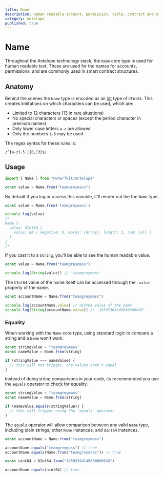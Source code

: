 ```yaml
---
title: Name
description: Human readable account, permission, table, contract and other types of short strings used in Antelope blockchains.
category: Antelope
published: true
---
```


# Name

Throughout the Antelope technology stack, the `Name` core type is used for human readable text. These are used for the names for accounts, permissions, and are commonly used in smart contract structures.

## Anatomy

Behind the scenes the `Name` type is encoded as an [Int](#) type of `UInt64`. This creates limitations on which characters can be used, which are:

- Limited to 12 characters (13 in rare situations)
- No special characters or spaces (except the period character in premium names)
- Only lower case letters `a-z` are allowed
- Only the numbers `1-5` may be used

The regex syntax for these rules is:

```regex
/^[a-z1-5.]{0,13}$/
```

## Usage

```ts
import { Name } from "@wharfkit/antelope"

const value = Name.from("teamgreymass")
```

By default if you log or access this variable, it'll render out the the `Name` type.

```ts
const value = Name.from('teamgreymass')

console.log(value)
/*
Name {
  value: UInt64 {
    value: BN { negative: 0, words: [Array], length: 3, red: null }
  }
}
/*
```

If you cast it to a `String`, you'll be able to see the human readable value.

```ts
const value = Name.from("teamgreymass")

console.log(String(value)) // 'teamgreymass'
```

The `UInt64` value of the name itself can be accessed through the `.value` property of the name.

```ts
const accountName = Name.from("teamgreymass")

console.log(accountName.value) // UInt64 value of the name
console.log(String(accountName.value)) // '14595364149838066048'
```

### Equality

When working with the `Name` core type, using standard logic to compare a string and a `Name` won't work.

```ts
const stringValue = "teamgreymass"
const nameValue = Name.from(string)

if (stringValue === nameValue) {
  // this will not trigger, the values aren't equal
}
```

Instead of doing string comparisons in your code, its recommended you use the `equals` operator to check for equality.

```ts
const stringValue = "teamgreymass"
const nameValue = Name.from(string)

if (nameValue.equals(stringValue)) {
  // this will trigger using the `equals` operator
}
```

The `equals` operator will allow comparison between any valid `Name` type, including plain strings, other `Name` instances, and `UInt64` instances.

```ts
const accountName = Name.from("teamgreymass")

accountName.equals("teamgreymass") // true
accountName.equals(Name.from("teamgreymass")) // true

const uint64 = UInt64.from("14595364149838066048")

accountName.equals(uint64) // true
```
